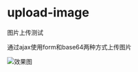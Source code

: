 # upload-image
图片上传测试

通过ajax使用form和base64两种方式上传图片

![效果图](https://xn--nf1a578axkh.xn--fiqs8s/wp-content/uploads/2018/07/2018070602222443.png)
